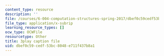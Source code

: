 ```yaml
---
content_type: resource
description: ''
file: /courses/6-004-computation-structures-spring-2017/dbef0c59cedf53bc8048e711f437b8a1_CcInkh1mKZA.vtt
file_type: application/x-subrip
learning_resource_types: []
ocw_type: OCWFile
resourcetype: Other
title: 3play caption file
uid: dbef0c59-cedf-53bc-8048-e711f437b8a1
---
```

